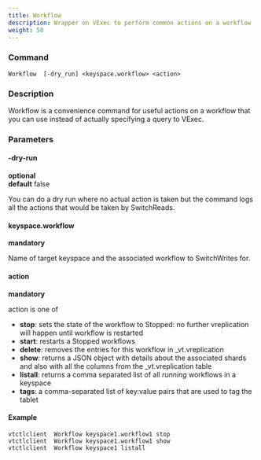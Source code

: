 ```yaml
---
title: Workflow
description: Wrapper on VExec to perform common actions on a workflow
weight: 50
---
```


### Command

```
Workflow  [-dry_run] <keyspace.workflow> <action>
```

### Description

Workflow is a convenience command for useful actions on a workflow that you can use instead of
actually specifying a query to VExec.

### Parameters

#### -dry-run
**optional**\
**default** false

<div class="cmd">
You can do a dry run where no actual action is taken but the command logs all the actions that would be taken
by SwitchReads.
</div>

#### keyspace.workflow
**mandatory**

<div class="cmd">
Name of target keyspace and the associated workflow to SwitchWrites for.
</div>

#### action
**mandatory**

<div class="cmd">
action is one of

* **stop**: sets the state of the workflow to Stopped: no further vreplication will happen until workflow is restarted
* **start**: restarts a Stopped workflows
* **delete**: removes the entries for this workflow in \_vt.vreplication
* **show**: returns a JSON object with details about the associated shards and also with all the columns
    from the \_vt.vreplication table
* **listall**: returns a comma separated list of all *running* workflows in a keyspace
* **tags**: a comma-separated list of key:value pairs that are used to tag the tablet
</div>

#### Example
```
vtctlclient  Workflow keyspace1.workflow1 stop
vtctlclient  Workflow keyspace1.workflow1 show
vtctlclient  Workflow keyspace1 listall
```
